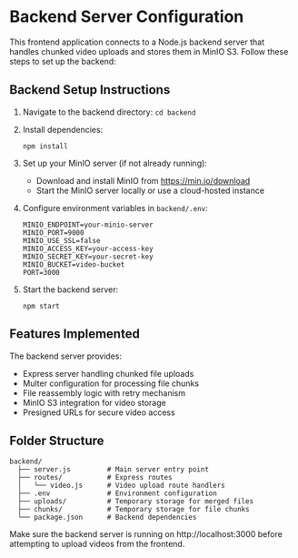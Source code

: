 
# Backend Server Configuration

This frontend application connects to a Node.js backend server that handles chunked video uploads and stores them in MinIO S3. Follow these steps to set up the backend:

## Backend Setup Instructions

1. Navigate to the backend directory: `cd backend`

2. Install dependencies:
   ```
   npm install
   ```

3. Set up your MinIO server (if not already running):
   - Download and install MinIO from https://min.io/download
   - Start the MinIO server locally or use a cloud-hosted instance

4. Configure environment variables in `backend/.env`:
   ```
   MINIO_ENDPOINT=your-minio-server
   MINIO_PORT=9000
   MINIO_USE_SSL=false
   MINIO_ACCESS_KEY=your-access-key
   MINIO_SECRET_KEY=your-secret-key
   MINIO_BUCKET=video-bucket
   PORT=3000
   ```

5. Start the backend server:
   ```
   npm start
   ```

## Features Implemented

The backend server provides:
- Express server handling chunked file uploads
- Multer configuration for processing file chunks
- File reassembly logic with retry mechanism
- MinIO S3 integration for video storage
- Presigned URLs for secure video access

## Folder Structure

```
backend/
  ├── server.js         # Main server entry point
  ├── routes/           # Express routes
  │   └── video.js      # Video upload route handlers
  ├── .env              # Environment configuration
  ├── uploads/          # Temporary storage for merged files
  ├── chunks/           # Temporary storage for file chunks
  └── package.json      # Backend dependencies
```

Make sure the backend server is running on http://localhost:3000 before attempting to upload videos from the frontend.
